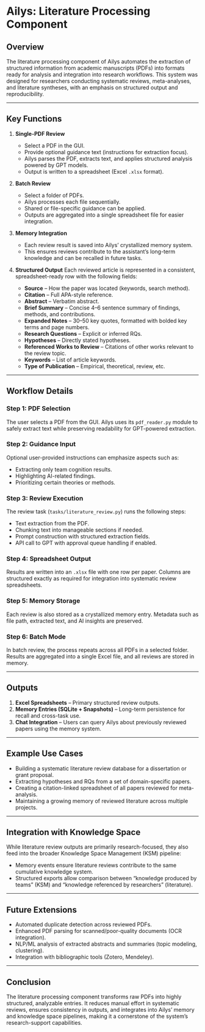 # Ailys: Literature Processing Component

## Overview
The literature processing component of Ailys automates the extraction of structured information from academic manuscripts (PDFs) into formats ready for analysis and integration into research workflows. This system was designed for researchers conducting systematic reviews, meta-analyses, and literature syntheses, with an emphasis on structured output and reproducibility.

---

## Key Functions
1. **Single-PDF Review**
   - Select a PDF in the GUI.
   - Provide optional guidance text (instructions for extraction focus).
   - Ailys parses the PDF, extracts text, and applies structured analysis powered by GPT models.
   - Output is written to a spreadsheet (Excel `.xlsx` format).

2. **Batch Review**
   - Select a folder of PDFs.
   - Ailys processes each file sequentially.
   - Shared or file-specific guidance can be applied.
   - Outputs are aggregated into a single spreadsheet file for easier integration.

3. **Memory Integration**
   - Each review result is saved into Ailys’ crystallized memory system.
   - This ensures reviews contribute to the assistant’s long-term knowledge and can be recalled in future tasks.

4. **Structured Output**
   Each reviewed article is represented in a consistent, spreadsheet-ready row with the following fields:
   - **Source** – How the paper was located (keywords, search method).
   - **Citation** – Full APA-style reference.
   - **Abstract** – Verbatim abstract.
   - **Brief Summary** – Concise 4–6 sentence summary of findings, methods, and contributions.
   - **Expanded Notes** – 30–50 key quotes, formatted with bolded key terms and page numbers.
   - **Research Questions** – Explicit or inferred RQs.
   - **Hypotheses** – Directly stated hypotheses.
   - **Referenced Works to Review** – Citations of other works relevant to the review topic.
   - **Keywords** – List of article keywords.
   - **Type of Publication** – Empirical, theoretical, review, etc.

---

## Workflow Details

### Step 1: PDF Selection
The user selects a PDF from the GUI. Ailys uses its `pdf_reader.py` module to safely extract text while preserving readability for GPT-powered extraction.

### Step 2: Guidance Input
Optional user-provided instructions can emphasize aspects such as:
- Extracting only team cognition results.
- Highlighting AI-related findings.
- Prioritizing certain theories or methods.

### Step 3: Review Execution
The review task (`tasks/literature_review.py`) runs the following steps:
- Text extraction from the PDF.
- Chunking text into manageable sections if needed.
- Prompt construction with structured extraction fields.
- API call to GPT with approval queue handling if enabled.

### Step 4: Spreadsheet Output
Results are written into an `.xlsx` file with one row per paper. Columns are structured exactly as required for integration into systematic review spreadsheets.

### Step 5: Memory Storage
Each review is also stored as a crystallized memory entry. Metadata such as file path, extracted text, and AI insights are preserved.

### Step 6: Batch Mode
In batch review, the process repeats across all PDFs in a selected folder. Results are aggregated into a single Excel file, and all reviews are stored in memory.

---

## Outputs
1. **Excel Spreadsheets** – Primary structured review outputs.
2. **Memory Entries (SQLite + Snapshots)** – Long-term persistence for recall and cross-task use.
3. **Chat Integration** – Users can query Ailys about previously reviewed papers using the memory system.

---

## Example Use Cases
- Building a systematic literature review database for a dissertation or grant proposal.
- Extracting hypotheses and RQs from a set of domain-specific papers.
- Creating a citation-linked spreadsheet of all papers reviewed for meta-analysis.
- Maintaining a growing memory of reviewed literature across multiple projects.

---

## Integration with Knowledge Space
While literature review outputs are primarily research-focused, they also feed into the broader Knowledge Space Management (KSM) pipeline:
- Memory events ensure literature reviews contribute to the same cumulative knowledge system.
- Structured exports allow comparison between “knowledge produced by teams” (KSM) and “knowledge referenced by researchers” (literature).

---

## Future Extensions
- Automated duplicate detection across reviewed PDFs.
- Enhanced PDF parsing for scanned/poor-quality documents (OCR integration).
- NLP/ML analysis of extracted abstracts and summaries (topic modeling, clustering).
- Integration with bibliographic tools (Zotero, Mendeley).

---

## Conclusion
The literature processing component transforms raw PDFs into highly structured, analyzable entries. It reduces manual effort in systematic reviews, ensures consistency in outputs, and integrates into Ailys’ memory and knowledge space pipelines, making it a cornerstone of the system’s research-support capabilities.
